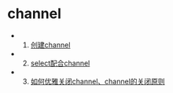 # channel

- 1. [创建channel](./basic/main.go)
- 2. [select配合channel](./select/select.go)
- 3. [如何优雅关闭channel、channel的关闭原则](./closeChan/closeChan.go)

    

